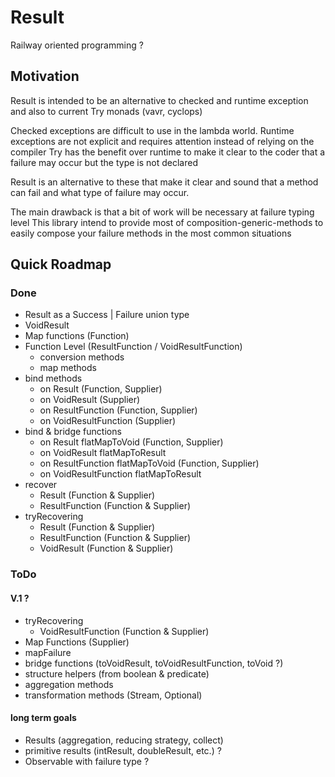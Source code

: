 # Result
Railway oriented programming ?

## Motivation

Result is intended to be an alternative to checked and runtime exception and also to current Try monads (vavr, cyclops)

Checked exceptions are difficult to use in the lambda world.
Runtime exceptions are not explicit and requires attention instead of relying on the compiler
Try has the benefit over runtime to make it clear to the coder that a failure may occur but the type is not declared

Result is an alternative to these that make it clear and sound that a method can fail and what type of failure may occur.

The main drawback is that a bit of work will be necessary at failure typing level
This library intend to provide most of composition-generic-methods to easily compose your failure methods in the most common situations

## Quick Roadmap

### Done

- Result as a Success | Failure union type
- VoidResult
- Map functions (Function)
- Function Level (ResultFunction / VoidResultFunction) 
  - conversion methods
  - map methods
- bind methods
  - on Result (Function, Supplier)
  - on VoidResult (Supplier)
  - on ResultFunction (Function, Supplier)
  - on VoidResultFunction (Supplier)
- bind & bridge functions
  - on Result flatMapToVoid (Function, Supplier)
  - on VoidResult flatMapToResult
  - on ResultFunction flatMapToVoid (Function, Supplier)
  - on VoidResultFunction flatMapToResult
- recover
  - Result (Function & Supplier)
  - ResultFunction (Function & Supplier)
- tryRecovering
  - Result (Function & Supplier)
  - ResultFunction (Function & Supplier)
  - VoidResult (Function & Supplier)
  
### ToDo

#### V.1 ?

- tryRecovering
  - VoidResultFunction (Function & Supplier)
- Map Functions (Supplier) 
- mapFailure
- bridge functions (toVoidResult, toVoidResultFunction, toVoid ?)
- structure helpers (from boolean & predicate)
- aggregation methods
- transformation methods (Stream, Optional)


#### long term goals

- Results (aggregation, reducing strategy, collect)
- primitive results (intResult, doubleResult, etc.) ?
- Observable with failure type ?